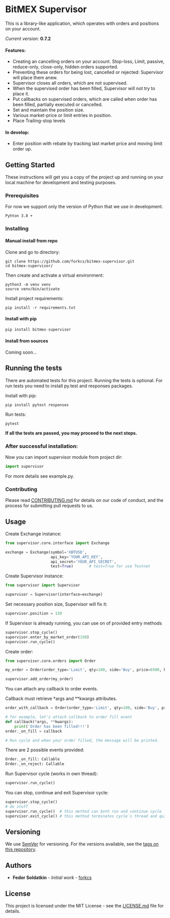 # BitMEX Supervisor

This is a library-like application, which operates with orders and positions on your account.

*Current version:* **0.7.2**
#### Features:
* Creating an cancelling orders on your account. Stop-loss, Limit, passive, reduce-only, close-only, hidden orders supported.
* Preventing these orders for being lost, cancelled or rejected: Supervisor will place them anew.
* Supervisor closes all orders, which are not supervised.
* When the supervised order has been filled, Supervisor will not try to place it. 
* Put callbacks on supervised orders, which are called when order has been filled, partially executed or cancelled.
* Set and maintain the position size.
* Various market-price or limit entries in position.
* Place Trailing-stop levels
#### In develop:
* Enter position with rebate by tracking last market price and moving limit order up.

## Getting Started

These instructions will get you a copy of the project up and running on your local machine for development and testing purposes.

### Prerequisites

For now we support only the version of Python that we use in development.

```
Pyhton 3.8 +
```

### Installing

#### Manual install from repo

Clone and go to directory:

```commandline
git clone https://github.com/forkcs/bitmex-supervisor.git
cd bitmex-supervisor/
```

Then create and activate a virtual environment:

```commandline
python3 -m venv venv
source venv/bin/activate
```

Install project requirements:

```commandline
pip install -r requirements.txt
```

#### Install with pip

```python
pip install bitmex-supervisor
```

#### Install from sources

Coming soon...

## Running the tests

There are automated tests for this project. Running the tests is optional. For run tests you need to install py.test and responses packages.

Install with pip:

```commandline
pip install pytest responses
```

Run tests:

```commandline
pytest
```

**If all the tests are passed, you may proceed to the next steps.**

### After successful installation:

Now you can import supervisor module from project dir:
```python
import supervisor
```
For more details see example.py.

### Contributing

Please read [CONTRIBUTING.md](CONTRIBUTING.md) for details on our code of conduct, and the process for submitting pull requests to us.

## Usage

Create Exchange instance:

```python
from supervisor.core.interface import Exchange

exchange = Exchange(symbol='XBTUSD',
                    api_key='YOUR_API_KEY',
                    api_secret='YOUR_API_SECRET',
                    test=True)       # test=True for use Testnet
```

Create Supervisor instance:

```python
from supervisor import Supervisor

supervisor = Supervisor(interface=exchange)
```

Set necessary position size, Supervisor will fix it:

```python
supervisor.position = 150
```

If Supervisor is already running, you can use on of provided entry methods

```python
supervisor.stop_cycle()
supervisor.enter_by_market_order(150)
supervisor.run_cycle()
```

Create order:

```python
from supervisor.core.orders import Order

my_order = Order(order_type='Limit', qty=100, side='Buy', price=6500, hidden=True, passive=True)

supervisor.add_order(my_order)
```

You can attach any callback to order events.

Callback must retrieve *args and **kwargs attributes.

```python
order_with_callback = Order(order_type='Limit', qty=100, side='Buy', price=6500)

# for example, let's attach callback to order fill event
def callback(*args, **kwargs):
    print('Order has been filled!!!')
order._on_fill = callback

# Run cycle and when your order filled, the message will be printed.
```

There are 2 possible events provided:

```python
Order._on_fill: Callable
Order._on_reject: Callable
```

Run Supervisor cycle (works in own thread):

```python
supervisor.run_cycle()
```

You can stop, continue and exit Supervisor cycle:

```python
supervisor.stop_cycle()
# do stuff
supervisor.run_cycle()  # this method can both run and continue cycle
supervisor.exit_cycle() # this method terminates cycle`s thread and quit correctly
```

## Versioning

We use [SemVer](http://semver.org/) for versioning. For the versions available, see the [tags on this repository](https://github.com/your/project/tags). 

## Authors

* **Fedor Soldatkin** - *Initial work* - [forkcs](https://github.com/forkcs)


## License

This project is licensed under the MIT License - see the [LICENSE.md](LICENSE) file for details.

